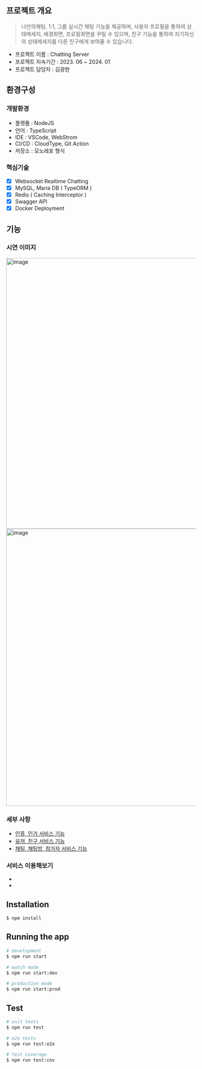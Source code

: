 ## 프로젝트 개요
> 나만의채팅, 1:1, 그룹 실시간 채팅 기능을 제공하며, 사용자 프로필을 통하여 상태메세지, 배경화면, 프로필화면을 꾸밀 수 있으며, 친구 기능을 통하여 자기자신의 상태메세지를 다른 친구에게 보여줄 수 있습니다.
- 프로젝트 이름 : Chatting Server
- 프로젝트 지속기간 : 2023. 06 ~ 2024. 01
- 프로젝트 담당자 : 김광현
  
## 환경구성
### 개발환경
- 플랫폼 : NodeJS
- 언어 : TypeScript
- IDE : VSCode, WebStrom
- CI/CD : CloudType, Git Action
- 저장소 : 모노레포 형식

### 핵심기술
- [x] Websocket Realtime Chatting
- [x] MySQL, Maria DB ( TypeORM )
- [x] Redis ( Caching Interceptor )
- [x] Swagger API
- [x] Docker Deployment
      
## 기능
### 시연 이미지
<img width="721" alt="image" src="https://github.com/rhkdguskim/chattingServer/assets/111857144/50e7023d-f671-463b-a172-058eaca0fc52">
<img width="738" alt="image" src="https://github.com/rhkdguskim/chattingServer/assets/111857144/52d520df-44df-4d1d-bd9d-ffc2b63fd424">

### 세부 사항
- [인증, 인가 서비스 기능](apps/auth/readme.md)
- [유저, 친구 서비스 기능](apps/user/readme.md)
- [채팅, 채팅방, 참가자 서비스 기능](apps/chat/readme.md)

### 서비스 이용해보기
-
- 

## Installation

```bash
$ npm install
```

## Running the app
```bash
# development
$ npm run start

# watch mode
$ npm run start:dev

# production mode
$ npm run start:prod
```

## Test

```bash
# unit tests
$ npm run test

# e2e tests
$ npm run test:e2e

# test coverage
$ npm run test:cov
```

